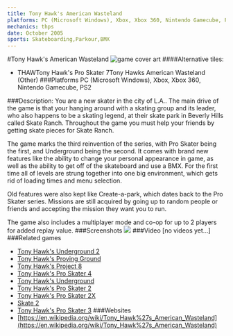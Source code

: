 ```yaml
---
title: Tony Hawk's American Wasteland
platforms: PC (Microsoft Windows), Xbox, Xbox 360, Nintendo Gamecube, PS2
mechanics: thps
date: October 2005
sports: Skateboarding,Parkour,BMX
---
```

#Tony Hawk's American Wasteland
![game cover art](//images.igdb.com/igdb/image/upload/t_cover_big/pys7dln1gif4xrcsw34g.jpg "Logo Title Text 1")
####Alternative tiles:
* THAWTony Hawk's Pro Skater 7Tony Hawks American Wasteland (Other)
###Platforms
PC (Microsoft Windows), Xbox, Xbox 360, Nintendo Gamecube, PS2

###Description:
You are a new skater in the city of L.A.. The main drive of the game is that your hanging around with a skating group and its leader, who also happens to be a skating legend, at their skate park in Beverly Hills called Skate Ranch. Throughout the game you must help your friends by getting skate pieces for Skate Ranch. 
 
The game marks the third reinvention of the series, with Pro Skater being the first, and Underground being the second. It comes with brand new features like the ability to change your personal appearance in game, as well as the ability to get off of the skateboard and use a BMX. For the first time all of levels are strung together into one big environment, which gets rid of loading times and menu selection. 
 
Old features were also kept like Create-a-park, which dates back to the Pro Skater series. Missions are still acquired by going up to random people or friends and accepting the mission they want you to run. 
 
The game also includes a multiplayer mode and co-op for up to 2 players for added replay value.
###Screenshots
<a target="_blank" rel="noopener noreferrer" href="//images.igdb.com/igdb/image/upload/t_cover_big/mbq73k6cy2pdbgwcsq9r.jpg"><img src="//images.igdb.com/igdb/image/upload/t_thumb/mbq73k6cy2pdbgwcsq9r.jpg"/></a>
###Video
[no videos yet...]
###Related games
* [Tony Hawk's Underground 2](/games/tony-hawk-s-underground-2-2699/)
* [Tony Hawk's Proving Ground](/games/tony-hawk-s-proving-ground-2700/)
* [Tony Hawk's Project 8](/games/tony-hawk-s-project-8-6204/)
* [Tony Hawk's Pro Skater 4](/games/tony-hawk-s-pro-skater-4-915/)
* [Tony Hawk's Underground](/games/tony-hawk-s-underground-2698/)
* [Tony Hawk's Pro Skater 2](/games/tony-hawk-s-pro-skater-2-913/)
* [Tony Hawk's Pro Skater 2X](/games/tony-hawks-pro-skater-2x-47325/)
* [Skate 2](/games/skate-2-2586/)
* [Tony Hawk's Pro Skater 3](/games/tony-hawk-s-pro-skater-3-914/)
###Websites
* [https://en.wikipedia.org/wiki/Tony_Hawk%27s_American_Wasteland](https://en.wikipedia.org/wiki/Tony_Hawk%27s_American_Wasteland)
